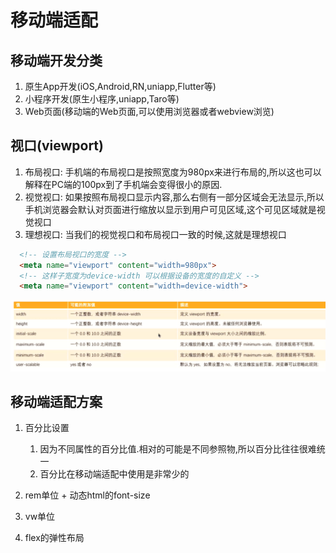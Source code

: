 # 移动端适配

## 移动端开发分类
1. 原生App开发(iOS,Android,RN,uniapp,Flutter等)
2. 小程序开发(原生小程序,uniapp,Taro等)
3. Web页面(移动端的Web页面,可以使用浏览器或者webview浏览)

## 视口(viewport)
1. 布局视口: 手机端的布局视口是按照宽度为980px来进行布局的,所以这也可以解释在PC端的100px到了手机端会变得很小的原因.
2. 视觉视口: 如果按照布局视口显示内容,那么右侧有一部分区域会无法显示,所以手机浏览器会默认对页面进行缩放以显示到用户可见区域,这个可见区域就是视觉视口
3. 理想视口: 当我们的视觉视口和布局视口一致的时候,这就是理想视口

```html
  <!-- 设置布局视口的宽度 -->
  <meta name="viewport" content="width=980px">
  <!-- 这样子宽度为device-width 可以根据设备的宽度的自定义 -->
  <meta name="viewport" content="width=device-width">
```
![视口](2022-06-27-11-48-12.png)

## 移动端适配方案
1. 百分比设置
   1. 因为不同属性的百分比值.相对的可能是不同参照物,所以百分比往往很难统一
   2. 百分比在移动端适配中使用是非常少的

2. rem单位 + 动态html的font-size
3. vw单位
4. flex的弹性布局
